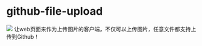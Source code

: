 # github-file-upload
![](https://18476305640.github.io/github-file-upload/favicon.ico)
让web页面来作为上传图片的客户端，不仅可以上传图片，任意文件都支持上传到Github！
